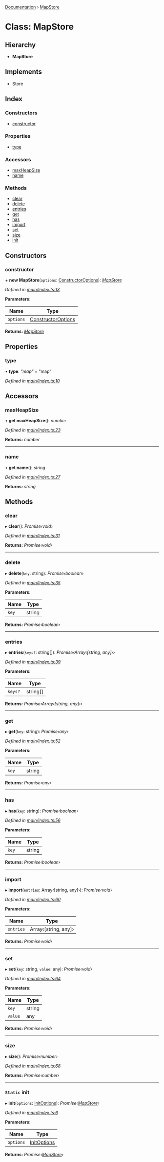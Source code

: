 [Documentation](../README.md) › [MapStore](mapstore.md)

# Class: MapStore

## Hierarchy

* **MapStore**

## Implements

* Store

## Index

### Constructors

* [constructor](mapstore.md#constructor)

### Properties

* [type](mapstore.md#type)

### Accessors

* [maxHeapSize](mapstore.md#maxheapsize)
* [name](mapstore.md#name)

### Methods

* [clear](mapstore.md#clear)
* [delete](mapstore.md#delete)
* [entries](mapstore.md#entries)
* [get](mapstore.md#get)
* [has](mapstore.md#has)
* [import](mapstore.md#import)
* [set](mapstore.md#set)
* [size](mapstore.md#size)
* [init](mapstore.md#static-init)

## Constructors

###  constructor

\+ **new MapStore**(`options`: [ConstructorOptions](../README.md#constructoroptions)): *[MapStore](mapstore.md)*

*Defined in [main/index.ts:13](https://github.com/badbatch/cachemap/blob/f68b2bf/packages/map/src/main/index.ts#L13)*

**Parameters:**

Name | Type |
------ | ------ |
`options` | [ConstructorOptions](../README.md#constructoroptions) |

**Returns:** *[MapStore](mapstore.md)*

## Properties

###  type

• **type**: *"map"* = "map"

*Defined in [main/index.ts:10](https://github.com/badbatch/cachemap/blob/f68b2bf/packages/map/src/main/index.ts#L10)*

## Accessors

###  maxHeapSize

• **get maxHeapSize**(): *number*

*Defined in [main/index.ts:23](https://github.com/badbatch/cachemap/blob/f68b2bf/packages/map/src/main/index.ts#L23)*

**Returns:** *number*

___

###  name

• **get name**(): *string*

*Defined in [main/index.ts:27](https://github.com/badbatch/cachemap/blob/f68b2bf/packages/map/src/main/index.ts#L27)*

**Returns:** *string*

## Methods

###  clear

▸ **clear**(): *Promise‹void›*

*Defined in [main/index.ts:31](https://github.com/badbatch/cachemap/blob/f68b2bf/packages/map/src/main/index.ts#L31)*

**Returns:** *Promise‹void›*

___

###  delete

▸ **delete**(`key`: string): *Promise‹boolean›*

*Defined in [main/index.ts:35](https://github.com/badbatch/cachemap/blob/f68b2bf/packages/map/src/main/index.ts#L35)*

**Parameters:**

Name | Type |
------ | ------ |
`key` | string |

**Returns:** *Promise‹boolean›*

___

###  entries

▸ **entries**(`keys?`: string[]): *Promise‹Array‹[string, any]››*

*Defined in [main/index.ts:39](https://github.com/badbatch/cachemap/blob/f68b2bf/packages/map/src/main/index.ts#L39)*

**Parameters:**

Name | Type |
------ | ------ |
`keys?` | string[] |

**Returns:** *Promise‹Array‹[string, any]››*

___

###  get

▸ **get**(`key`: string): *Promise‹any›*

*Defined in [main/index.ts:52](https://github.com/badbatch/cachemap/blob/f68b2bf/packages/map/src/main/index.ts#L52)*

**Parameters:**

Name | Type |
------ | ------ |
`key` | string |

**Returns:** *Promise‹any›*

___

###  has

▸ **has**(`key`: string): *Promise‹boolean›*

*Defined in [main/index.ts:56](https://github.com/badbatch/cachemap/blob/f68b2bf/packages/map/src/main/index.ts#L56)*

**Parameters:**

Name | Type |
------ | ------ |
`key` | string |

**Returns:** *Promise‹boolean›*

___

###  import

▸ **import**(`entries`: Array‹[string, any]›): *Promise‹void›*

*Defined in [main/index.ts:60](https://github.com/badbatch/cachemap/blob/f68b2bf/packages/map/src/main/index.ts#L60)*

**Parameters:**

Name | Type |
------ | ------ |
`entries` | Array‹[string, any]› |

**Returns:** *Promise‹void›*

___

###  set

▸ **set**(`key`: string, `value`: any): *Promise‹void›*

*Defined in [main/index.ts:64](https://github.com/badbatch/cachemap/blob/f68b2bf/packages/map/src/main/index.ts#L64)*

**Parameters:**

Name | Type |
------ | ------ |
`key` | string |
`value` | any |

**Returns:** *Promise‹void›*

___

###  size

▸ **size**(): *Promise‹number›*

*Defined in [main/index.ts:68](https://github.com/badbatch/cachemap/blob/f68b2bf/packages/map/src/main/index.ts#L68)*

**Returns:** *Promise‹number›*

___

### `Static` init

▸ **init**(`options`: [InitOptions](../interfaces/initoptions.md)): *Promise‹[MapStore](mapstore.md)›*

*Defined in [main/index.ts:6](https://github.com/badbatch/cachemap/blob/f68b2bf/packages/map/src/main/index.ts#L6)*

**Parameters:**

Name | Type |
------ | ------ |
`options` | [InitOptions](../interfaces/initoptions.md) |

**Returns:** *Promise‹[MapStore](mapstore.md)›*
